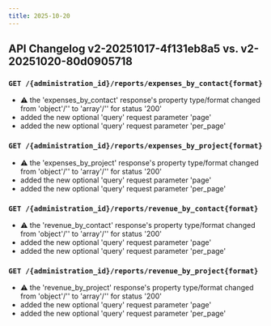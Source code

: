 ```yaml
---
title: 2025-10-20
---
```



## API Changelog v2-20251017-4f131eb8a5 vs. v2-20251020-80d0905718

### `GET /{administration_id}/reports/expenses_by_contact{format}`
- :warning: the 'expenses_by_contact' response's property type/format changed from 'object'/'' to 'array'/'' for status '200'
-  added the new optional 'query' request parameter 'page'
-  added the new optional 'query' request parameter 'per_page'


### `GET /{administration_id}/reports/expenses_by_project{format}`
- :warning: the 'expenses_by_project' response's property type/format changed from 'object'/'' to 'array'/'' for status '200'
-  added the new optional 'query' request parameter 'page'
-  added the new optional 'query' request parameter 'per_page'


### `GET /{administration_id}/reports/revenue_by_contact{format}`
- :warning: the 'revenue_by_contact' response's property type/format changed from 'object'/'' to 'array'/'' for status '200'
-  added the new optional 'query' request parameter 'page'
-  added the new optional 'query' request parameter 'per_page'


### `GET /{administration_id}/reports/revenue_by_project{format}`
- :warning: the 'revenue_by_project' response's property type/format changed from 'object'/'' to 'array'/'' for status '200'
-  added the new optional 'query' request parameter 'page'
-  added the new optional 'query' request parameter 'per_page'
